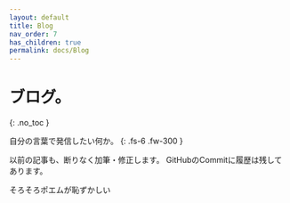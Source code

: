 ```yaml
---
layout: default
title: Blog
nav_order: 7
has_children: true
permalink: docs/Blog
---
```


# ブログ。
{: .no_toc }

自分の言葉で発信したい何か。
{: .fs-6 .fw-300 }

以前の記事も、断りなく加筆・修正します。
GitHubのCommitに履歴は残してあります。

そろそろポエムが恥ずかしい


